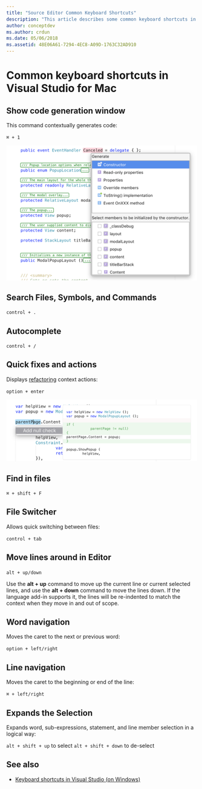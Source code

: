 ```yaml
---
title: "Source Editor Common Keyboard Shortcuts"
description: "This article describes some common keyboard shortcuts in Visual Studio for Mac's source editor"
author: conceptdev
ms.author: crdun
ms.date: 05/06/2018
ms.assetid: 48E06A61-7294-4EC8-A09D-1763C32AD910
---
```


# Common keyboard shortcuts in Visual Studio for Mac

## Show code generation window

This command contextually generates code:

`⌘ + 1`

![A panel appears with options for generating code related to the selected symbol](media/keyboard-shortcuts-image8.png)

## Search Files, Symbols, and Commands

`control + .`

## Autocomplete

`control + /`

## Quick fixes and actions

Displays [refactoring](refactoring.md) context actions:

`option + enter`

![Displays context actions](media/keyboard-shortcuts-image9.png)

## Find in files

`⌘ + shift + F`

## File Switcher

Allows quick switching between files:

`control + tab`

## Move lines around in Editor

`alt + up/down`

Use the **alt + up** command to move up the current line or current selected lines, and use the **alt + down** command to move the lines down. If the language add-in supports it, the lines will be re-indented to match the context when they move in and out of scope.

## Word navigation

Moves the caret to the next or previous word:

`option + left/right`

## Line navigation

Moves the caret to the beginning or end of the line:

`⌘ + left/right`

## Expands the Selection

Expands word, sub-expressions, statement, and line member selection in a logical way:

`alt + shift + up` to select
`alt + shift + down` to de-select

## See also

- [Keyboard shortcuts in Visual Studio (on Windows)](/visualstudio/ide/tips-and-tricks-for-visual-studio)